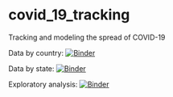 # covid_19_tracking
Tracking and modeling the spread of COVID-19

Data by country:
[![Binder](https://mybinder.org/badge_logo.svg)](https://mybinder.org/v2/gh/mpanaggio/covid_19_tracking/master?filepath=plots_by_country_final.ipynb)

Data by state:
[![Binder](https://mybinder.org/badge_logo.svg)](https://mybinder.org/v2/gh/mpanaggio/covid_19_tracking/master?filepath=plots_by_state_final.ipynb)

Exploratory analysis:
[![Binder](https://mybinder.org/badge_logo.svg)](https://mybinder.org/v2/gh/mpanaggio/covid_19_tracking/master?filepath=data_exploration.ipynb)
